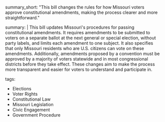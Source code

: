 summary_short: "This bill changes the rules for how Missouri voters approve constitutional amendments, making the process clearer and more straightforward."

summary: |
  This bill updates Missouri's procedures for passing constitutional amendments. It requires amendments to be submitted to voters on a separate ballot at the next general or special election, without party labels, and limits each amendment to one subject. It also specifies that only Missouri residents who are U.S. citizens can vote on these amendments. Additionally, amendments proposed by a convention must be approved by a majority of voters statewide and in most congressional districts before they take effect. These changes aim to make the process more transparent and easier for voters to understand and participate in.

tags:
  - Elections
  - Voter Rights
  - Constitutional Law
  - Missouri Legislation
  - Civic Engagement
  - Government Procedure
